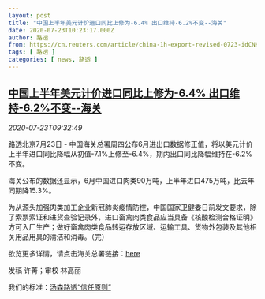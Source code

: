 ```yaml
---
layout: post
title: "中国上半年美元计价进口同比上修为-6.4% 出口维持-6.2%不变--海关"
date: 2020-07-23T10:23:17.000Z
author: 路透
from: https://cn.reuters.com/article/china-1h-export-revised-0723-idCNKCS24O14M
tags: [ 路透 ]
categories: [ news, 路透 ]
---
```

<!--1595499797000-->
[中国上半年美元计价进口同比上修为-6.4% 出口维持-6.2%不变--海关](https://cn.reuters.com/article/china-1h-export-revised-0723-idCNKCS24O14M)
------

<div>
<div><i>2020-07-23T09:32:49</i></div><div class="StandardArticleBody_body"><p>路透北京7月23日 - 中国海关总署周四公布6月进出口数据修正值，将以美元计价上半年进口同比降幅从初值-7.1%上修至-6.4%，期内出口同比降幅维持在-6.2%不变。 </p><p>海关公布的数据还显示，6月中国进口肉类90万吨，上半年进口475万吨，比去年同期降15.3%。 </p><p>为从源头加强肉类加工企业新冠肺炎疫情防控，中国国家卫健委日前发文要求，除了索票索证和进货查验记录外，进口畜禽肉类食品应当具备《核酸检测合格证明》方可入厂生产；做好畜禽肉类食品转运存放区域、运输工具、货物外包装及其他相关用品用具的清洁和消毒。（完） </p><p>欲览更多详情，请点击海关总署链接：<a href="http://www.customs.gov.cn/customs/302249/302274/302277/302276/3201803/index.html">here</a> </p><div class="Attribution_container"><div class="Attribution_attribution"><p class="Attribution_content">发稿 许菁；审校 林高丽 </p></div></div><div class="StandardArticleBody_trustBadgeContainer"><span class="StandardArticleBody_trustBadgeTitle">我们的标准：</span><span class="trustBadgeUrl"><a href="https://www.thomsonreuters.cn/content/dam/openweb/documents/pdf/china/brochures/about-us-1.pdf">汤森路透“信任原则”</a></span></div></div>
</div>
